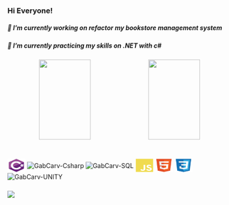 ### Hi Everyone!

##### 🔭 I’m currently working on refactor my bookstore management system
##### 🌱 I’m currently practicing my skills on .NET with c#

###
<div align="center">
 <img height="180em" width="48%" src="https://github-readme-stats.vercel.app/api?username=GabrielCarv&show_icons=true&theme=merko&include_all_commits=true&count_private=true"/>
  <img height="180em" width="48%" src="https://github-readme-stats.vercel.app/api/top-langs/?username=GabrielCarv&layout=compact&langs_count=7&theme=merko"/>
</div>  

###

<div style="display: inline_block"><br>
<img align="center" alt="GabCarv-Csharp" height="30" width="40" src="https://raw.githubusercontent.com/devicons/devicon/master/icons/csharp/csharp-original.svg">
<img align="center" alt="GabCarv-Csharp" height="30" width="40" src="https://cdn.jsdelivr.net/gh/devicons/devicon/icons/dotnetcore/dotnetcore-original.svg" /> 
<img align="center" alt="GabCarv-SQL" height="30" width="40" src="https://cdn.jsdelivr.net/gh/devicons/devicon/icons/microsoftsqlserver/microsoftsqlserver-plain-wordmark.svg"/>
 
<img align="center" alt="GabCarv" height="30" width="40" src="https://raw.githubusercontent.com/devicons/devicon/master/icons/javascript/javascript-plain.svg">
<img align="center" alt="GabCarv-HTML" height="30" width="40" src="https://raw.githubusercontent.com/devicons/devicon/master/icons/html5/html5-original.svg">
<img align="center" alt="GabCarv-CSS" height="30" width="40" src="https://raw.githubusercontent.com/devicons/devicon/master/icons/css3/css3-original.svg">
 
<img align="center" alt="GabCarv-UNITY" height="30" width="40" src="https://cdn.jsdelivr.net/gh/devicons/devicon/icons/unity/unity-original.svg" />            
</div>

###

<div> 
  <a href="https://www.linkedin.com/in/gabriel-carvalho-sobral/" target="_blank"><img src="https://img.shields.io/badge/-LinkedIn-%230077B5?style=for-the-badge&logo=linkedin&logoColor=white" target="_blank"></a> 
</div>


